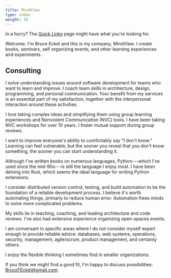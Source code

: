 ```yaml
---
title: MindView
type: index
weight: 10
---
```


In a hurry? The [Quick Links](/quicklinks) page might have what you're looking for.

Welcome. I'm Bruce Eckel and this is my company, MindView. I
create books, seminars, self organizing events, and other learning experiences and experiments.

## Consulting

I solve understanding issues around software development for teams who want to learn and improve.
I coach team skills in architecture, design, programming, and personal communication.
Your benefit from my services is an essential part of my satisfaction, together with the interpersonal interaction around these activities.

I love taking complex ideas and simplifying them using group learning experiences and Nonviolent Communication (NVC) tools. I have been taking NVC workshops for over 10 years. I foster mutual support during group reviews.

I want to improve everyone's ability to comfortably say "I don't know."
Learning can feel vulnerable, but the sooner you reveal that you don't know something, the sooner you can start understanding it.

Although I've written books on numerous languages, Python---which I've used since the mid-90s---is still the language I enjoy most.
I have been delving into Rust, which seems the ideal language for writing Python extensions.

I consider distributed version control, testing, and build automation to be the foundation of a reliable development process.
I believe it's worth automating things, primarly to reduce human error.
Automation frees minds to solve more complicated problems.

My skills lie in teaching, coaching, and leading architecture and code reviews.
I've also had extensive experience organizing open-spaces events.

I am conversant in specific areas where I do not consider myself expert enough to provide reliable advice: databases, web systems, operations, security, management, agile/scrum, product management, and certainly others.

I enjoy the flexible thinking I sometimes find in smaller organizations.

If you think we might find a good fit, I'm happy to discuss possibilities: <a href='&#109;ailt&#111;&#58;%&#52;2&#114;&#117;ce&#37;54Eck%&#54;5&#37;6C&#64;%&#54;7m&#97;il&#46;co&#37;&#54;D'>&#66;ru&#99;&#101;TEckel&#64;g&#109;&#97;il&#46;com</a>.
